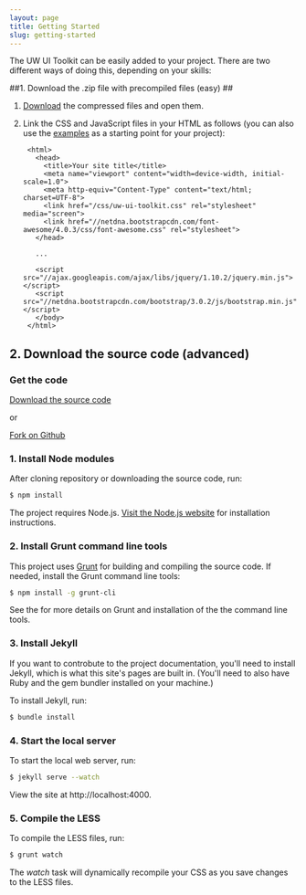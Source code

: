 ```yaml
---
layout: page
title: Getting Started
slug: getting-started
---
```


<p class="lead">
  The UW UI Toolkit can be easily added to your project. There are two different ways of doing this, depending on your skills:
</p>

##1. Download the .zip file with precompiled files (easy) ##

1. [Download](https://github.com/UWMadisonUcomm/uw-ui-toolkit/releases/download/v0.1.4/uw-ui-toolkit-0.1.4.zip) the compressed files and open them.
2. Link the CSS and JavaScript files in your HTML as follows (you can also use the [examples](/examples/) as a starting point for your project):


        <html>
          <head>
            <title>Your site title</title>
            <meta name="viewport" content="width=device-width, initial-scale=1.0">
            <meta http-equiv="Content-Type" content="text/html; charset=UTF-8">
            <link href="/css/uw-ui-toolkit.css" rel="stylesheet" media="screen">
            <link href="//netdna.bootstrapcdn.com/font-awesome/4.0.3/css/font-awesome.css" rel="stylesheet">
          </head>

          ...
          
          <script src="//ajax.googleapis.com/ajax/libs/jquery/1.10.2/jquery.min.js"></script>
          <script src="//netdna.bootstrapcdn.com/bootstrap/3.0.2/js/bootstrap.min.js"></script>
          </body>
        </html>


## 2. Download the source code (advanced) ##

### Get the code ###

<p>
  <a href="/downloads/" class="btn btn-info">Download the source code <span class="glyphicon glyphicon-arrow-down"></span></a>
</p>

or

<p>
  <a href="https://github.com/UWMadisonUcomm/uw-ui-toolkit" class="btn btn-info"><span class="fa fa-github"></span> Fork on Github</a>
</p>

### 1. Install Node modules ###

After cloning repository or downloading the source code, run:

```bash
$ npm install
```

The project requires Node.js. [Visit the Node.js website](http://nodejs.org/) for installation instructions.

### 2. Install Grunt command line tools ###

This project uses [Grunt](http://gruntjs.com/) for building and compiling the source code. If needed, install the Grunt command line tools:

```bash
$ npm install -g grunt-cli
```

See the for more details on Grunt and installation of the the command line tools.

### 3. Install Jekyll ###

If you want to controbute to the project documentation, you'll need to install Jekyll, which is what this site's pages are built in. (You'll need to also have Ruby and the gem bundler installed on your machine.)

To install Jekyll, run:

```bash
$ bundle install
```

### 4. Start the local server ###

To start the local web server, run:

```bash
$ jekyll serve --watch
```

View the site at http://localhost:4000.

### 5. Compile the LESS ###

To compile the LESS files, run:

```bash
$ grunt watch
```

The *watch* task will dynamically recompile your CSS as you save changes to the LESS files.
